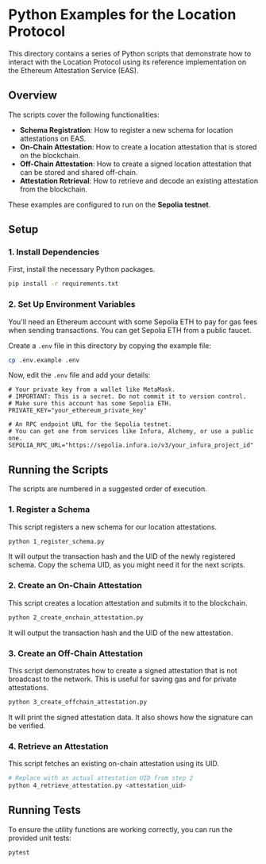 # Python Examples for the Location Protocol

This directory contains a series of Python scripts that demonstrate how to interact with the Location Protocol using its reference implementation on the Ethereum Attestation Service (EAS).

## Overview

The scripts cover the following functionalities:
- **Schema Registration**: How to register a new schema for location attestations on EAS.
- **On-Chain Attestation**: How to create a location attestation that is stored on the blockchain.
- **Off-Chain Attestation**: How to create a signed location attestation that can be stored and shared off-chain.
- **Attestation Retrieval**: How to retrieve and decode an existing attestation from the blockchain.

These examples are configured to run on the **Sepolia testnet**.

## Setup

### 1. Install Dependencies

First, install the necessary Python packages.

```bash
pip install -r requirements.txt
```

### 2. Set Up Environment Variables

You'll need an Ethereum account with some Sepolia ETH to pay for gas fees when sending transactions. You can get Sepolia ETH from a public faucet.

Create a `.env` file in this directory by copying the example file:

```bash
cp .env.example .env
```

Now, edit the `.env` file and add your details:

```
# Your private key from a wallet like MetaMask.
# IMPORTANT: This is a secret. Do not commit it to version control.
# Make sure this account has some Sepolia ETH.
PRIVATE_KEY="your_ethereum_private_key"

# An RPC endpoint URL for the Sepolia testnet.
# You can get one from services like Infura, Alchemy, or use a public one.
SEPOLIA_RPC_URL="https://sepolia.infura.io/v3/your_infura_project_id"
```

## Running the Scripts

The scripts are numbered in a suggested order of execution.

### 1. Register a Schema

This script registers a new schema for our location attestations.

```bash
python 1_register_schema.py
```
It will output the transaction hash and the UID of the newly registered schema. Copy the schema UID, as you might need it for the next scripts.

### 2. Create an On-Chain Attestation

This script creates a location attestation and submits it to the blockchain.

```bash
python 2_create_onchain_attestation.py
```
It will output the transaction hash and the UID of the new attestation.

### 3. Create an Off-Chain Attestation

This script demonstrates how to create a signed attestation that is not broadcast to the network. This is useful for saving gas and for private attestations.

```bash
python 3_create_offchain_attestation.py
```
It will print the signed attestation data. It also shows how the signature can be verified.

### 4. Retrieve an Attestation

This script fetches an existing on-chain attestation using its UID.

```bash
# Replace with an actual attestation UID from step 2
python 4_retrieve_attestation.py <attestation_uid>
```

## Running Tests

To ensure the utility functions are working correctly, you can run the provided unit tests:

```bash
pytest
``` 